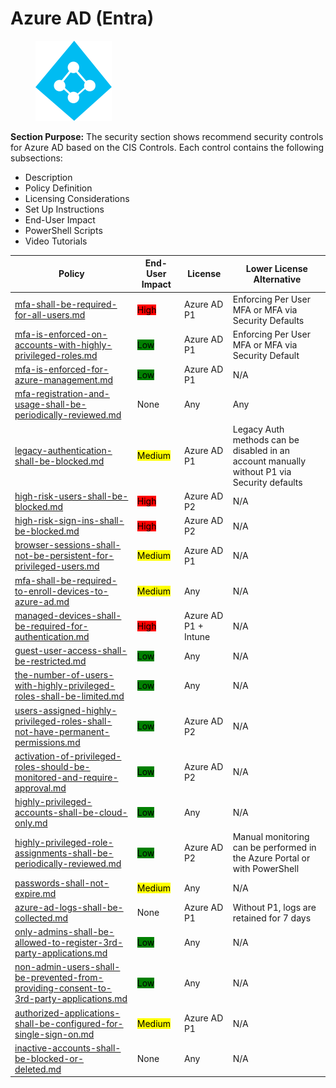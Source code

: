 # Azure AD (Entra)

<figure><img src="../../.gitbook/assets/aAdlogo.png" alt="" width="122"><figcaption></figcaption></figure>

**Section Purpose:** The security section shows recommend security controls for Azure AD based on the CIS Controls. Each control contains the following subsections:

* Description
* Policy Definition
* Licensing Considerations&#x20;
* Set Up Instructions
* End-User Impact
* PowerShell Scripts
* Video Tutorials

| Policy                                                                                                                                                                                     | End-User Impact                                      | License              | Lower License Alternative                                                                   |
| ------------------------------------------------------------------------------------------------------------------------------------------------------------------------------------------ | ---------------------------------------------------- | -------------------- | ------------------------------------------------------------------------------------------- |
| [mfa-shall-be-required-for-all-users.md](mfa-shall-be-required-for-all-users.md "mention")                                                                                                 | <mark style="background-color:red;">High</mark>      | Azure AD P1          | Enforcing Per User MFA or MFA via Security Defaults                                         |
| [mfa-is-enforced-on-accounts-with-highly-privileged-roles.md](mfa-is-enforced-on-accounts-with-highly-privileged-roles.md "mention")                                                       | <mark style="background-color:green;">Low</mark>     | Azure AD P1          | Enforcing Per User MFA or MFA via Security Default                                          |
| [mfa-is-enforced-for-azure-management.md](mfa-is-enforced-for-azure-management.md "mention")                                                                                               | <mark style="background-color:green;">Low</mark>     | Azure AD P1          | N/A                                                                                         |
| [mfa-registration-and-usage-shall-be-periodically-reviewed.md](mfa-registration-and-usage-shall-be-periodically-reviewed.md "mention")                                                     | None                                                 | Any                  | Any                                                                                         |
| [legacy-authentication-shall-be-blocked.md](legacy-authentication-shall-be-blocked.md "mention")                                                                                           | <mark style="background-color:yellow;">Medium</mark> | Azure AD P1          | Legacy Auth methods can be disabled in an account manually without P1 via Security defaults |
| [high-risk-users-shall-be-blocked.md](high-risk-users-shall-be-blocked.md "mention")                                                                                                       | <mark style="background-color:red;">High</mark>      | Azure AD P2          | N/A                                                                                         |
| [high-risk-sign-ins-shall-be-blocked.md](high-risk-sign-ins-shall-be-blocked.md "mention")                                                                                                 | <mark style="background-color:red;">High</mark>      | Azure AD P2          | N/A                                                                                         |
| [browser-sessions-shall-not-be-persistent-for-privileged-users.md](browser-sessions-shall-not-be-persistent-for-privileged-users.md "mention")                                             | <mark style="background-color:yellow;">Medium</mark> | Azure AD P1          | N/A                                                                                         |
| [mfa-shall-be-required-to-enroll-devices-to-azure-ad.md](mfa-shall-be-required-to-enroll-devices-to-azure-ad.md "mention")                                                                 | <mark style="background-color:yellow;">Medium</mark> | Any                  | N/A                                                                                         |
| [managed-devices-shall-be-required-for-authentication.md](managed-devices-shall-be-required-for-authentication.md "mention")                                                               | <mark style="background-color:red;">High</mark>      | Azure AD P1 + Intune | N/A                                                                                         |
| [guest-user-access-shall-be-restricted.md](guest-user-access-shall-be-restricted.md "mention")                                                                                             | <mark style="background-color:green;">Low</mark>     | Any                  | N/A                                                                                         |
| [the-number-of-users-with-highly-privileged-roles-shall-be-limited.md](the-number-of-users-with-highly-privileged-roles-shall-be-limited.md "mention")                                     | <mark style="background-color:green;">Low</mark>     | Any                  | N/A                                                                                         |
| [users-assigned-highly-privileged-roles-shall-not-have-permanent-permissions.md](users-assigned-highly-privileged-roles-shall-not-have-permanent-permissions.md "mention")                 | <mark style="background-color:green;">Low</mark>     | Azure AD P2          | N/A                                                                                         |
| [activation-of-privileged-roles-should-be-monitored-and-require-approval.md](activation-of-privileged-roles-should-be-monitored-and-require-approval.md "mention")                         | <mark style="background-color:green;">Low</mark>     | Azure AD P2          | N/A                                                                                         |
| [highly-privileged-accounts-shall-be-cloud-only.md](highly-privileged-accounts-shall-be-cloud-only.md "mention")                                                                           | <mark style="background-color:green;">Low</mark>     | Any                  | N/A                                                                                         |
| [highly-privileged-role-assignments-shall-be-periodically-reviewed.md](highly-privileged-role-assignments-shall-be-periodically-reviewed.md "mention")                                     | <mark style="background-color:green;">Low</mark>     | Azure AD P2          | Manual monitoring can be performed in the Azure Portal or with PowerShell                   |
| [passwords-shall-not-expire.md](passwords-shall-not-expire.md "mention")                                                                                                                   | <mark style="background-color:yellow;">Medium</mark> | Any                  | N/A                                                                                         |
| [azure-ad-logs-shall-be-collected.md](azure-ad-logs-shall-be-collected.md "mention")                                                                                                       | None                                                 | Azure AD P1          | Without P1, logs are retained for 7 days                                                    |
| [only-admins-shall-be-allowed-to-register-3rd-party-applications.md](only-admins-shall-be-allowed-to-register-3rd-party-applications.md "mention")                                         | <mark style="background-color:green;">Low</mark>     | Any                  | N/A                                                                                         |
| [non-admin-users-shall-be-prevented-from-providing-consent-to-3rd-party-applications.md](non-admin-users-shall-be-prevented-from-providing-consent-to-3rd-party-applications.md "mention") | <mark style="background-color:green;">Low</mark>     | Any                  | N/A                                                                                         |
| [authorized-applications-shall-be-configured-for-single-sign-on.md](authorized-applications-shall-be-configured-for-single-sign-on.md "mention")                                           | <mark style="background-color:yellow;">Medium</mark> | Azure AD P1          | N/A                                                                                         |
| [inactive-accounts-shall-be-blocked-or-deleted.md](inactive-accounts-shall-be-blocked-or-deleted.md "mention")                                                                             | None                                                 | Any                  | N/A                                                                                         |
